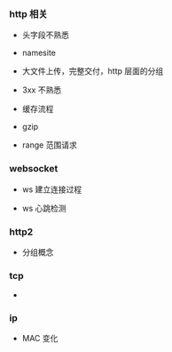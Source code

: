 ### http 相关
- 头字段不熟悉

- namesite

- 大文件上传，完整交付，http 层面的分组

- 3xx 不熟悉

- 缓存流程

- gzip

- range 范围请求

### websocket
- ws 建立连接过程

- ws 心跳检测

### http2
- 分组概念

### tcp
- 

### ip
- MAC 变化